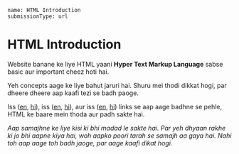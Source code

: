 ```ngMeta
name: HTML Introduction
submissionType: url
```

# HTML Introduction 

Website banane ke liye HTML yaani **Hyper Text Markup Language** sabse basic aur important cheez hoti hai.

Yeh concepts aage ke liye bahut jaruri hai. Shuru mei thodi dikkat hogi, par dheere dheere aap kaafi tezi se badh paoge.

Iss ([en](http://www.html-5-tutorial.com/), [hi](https://docs.google.com/document/d/1hzf67r68DbODA22iSWmgCIwAqO_yhtivrUKAvMIx5f4/edit)), iss ([en](http://www.html-5-tutorial.com/about-html.htm), [hi](https://docs.google.com/document/d/1iFzyGYDhE5RyG3cn8MCr_HHJ-XhN8UH02GTU0_OjYFs/edit?usp=sharing)), aur iss ([en](http://www.html-5-tutorial.com/html-tag.htm), [hi](https://docs.google.com/document/d/10oWfbzx7Hy9Hq1rh2Oh76NRyCvEbsIzigr6KEmf69Ec/edit)) links se aap aage badhne se pehle, HTML ke baare mein thoda aur padh sakte hai.


_Aap samajhne ke liye kisi ki bhi madad le sakte hai. Par yeh dhyaan rakhe ki jo bhi aapne kiya hai, woh aapko poori tarah se samajh aa gaya hai. Nahi toh aap aage toh badh jaoge, par aage kaafi dikat hogi._
